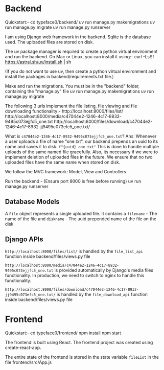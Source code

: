 # Backend
Quickstart:-
cd typeface0/backend/
uv run manage.py makemigrations
uv run manage.py migrate
uv run manage.py runserver

I am using Django web framework in the backend. Sqlite is the database used. The uploaded files are stored on disk.

The uv package manager is required to create a python virtual environment and run the backend.
On Mac or Linux, you can install it using:-
curl -LsSf https://astral.sh/uv/install.sh | sh

(If you do not want to use uv, then create a python virtual environment and install the packages in backend/requirements.txt file.)

Make and run the migrations. You must be in the "backend" folder, containing the "manage.py" file
uv run manage.py makemigrations
uv run manage.py migrate

The following 3 urls implement the file listing, file viewing and file downloading functionality:-
http://localhost:8000/files/list/
http://localhost:8000/media/c47044e2-1246-4c17-8932-9495c073ejjfc5_one.txt
http://localhost:8000/files/download/c47044e2-1246-4c17-8932-jj9495c073efc5_one.txt/

What is `c47044e2-1246-4c17-8932-9495c073ejjfc5_one.txt`?
Ans: Whenever a user uploads a file of name "one.txt", our backend prepends an uuid to its name and saves it to disk.
`f"{uuid}_one.txt"`
This is done to handle multiple uploads of the same named file gracefully. Also, its necessary if we were to implement deletion of uploaded files in the future. We ensure that no two uploaded files have the same name when stored on disk.

We follow the MVC framework: Model, View and Controllers

Run the backend:- (Ensure port 8000 is free before running)
uv run manage.py runserver

## Database Models
A `File` object represents a single uploaded file.
It contains a 
`filename` - The name of the file
and
`diskname` - The uuid prepended name of the file on the disk

## Django APIs
`http://localhost:8000/files/list/` is handled by the `file_list_api` function inside backend/files/views.py file

`http://localhost:8000/media/c47044e2-1246-4c17-8932-9495c073ejjfc5_one.txt` is provided automatically by Django's media files functionality. In production, we need to switch to nginx to handle this functionality.

`http://localhost:8000/files/download/c47044e2-1246-4c17-8932-jj9495c073efc5_one.txt/` is handled by the `file_download_api` function inside backend/files/views.py file


# Frontend
Quickstart:-
cd typeface0/frontend/
npm install
npm start

The frontend is built using React. The frontend project was created using create-react-app.

The entire state of the frontend is stored in the state variable `fileList` in the file frontend/src/App.js
